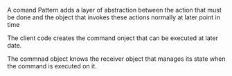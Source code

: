 A comand Pattern adds a layer of abstraction between the action that must be done and the object that invokes these actions normally at later point in time

The client code creates the command onject that can be executed at later date.

The commnad object knows the receiver object that manages its state when the command is executed on it.